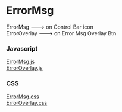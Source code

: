 # ErrorMsg  
 
ErrorMsg --->  on Control Bar icon  
ErrorOverlay --->  on  Error Msg Overlay Btn  
  
### Javascript  
[ErrorMsg.js](https://raw.githubusercontent.com/indianstau/Brightcove/master/Plugin/ErrorMsg/ErrorMsg.js)  
[ErrorOverlay.js](https://raw.githubusercontent.com/indianstau/Brightcove/master/Plugin/ErrorMsg/ErrorOverlay.js)  

### CSS  
[ErrorMsg.css](https://raw.githubusercontent.com/indianstau/Brightcove/master/Plugin/ErrorMsg/ErrorMsg.css)  
[ErrorOverlay.css](https://raw.githubusercontent.com/indianstau/Brightcove/master/Plugin/ErrorMsg/ErrorOverlay.css)  


